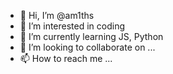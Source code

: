 - 👋 Hi, I’m @am1ths
- 👀 I’m interested in coding
- 🌱 I’m currently learning JS, Python
- 💞️ I’m looking to collaborate on ...
- 📫 How to reach me ...

<!---
am1ths/am1ths is a ✨ special ✨ repository because its `README.md` (this file) appears on your GitHub profile.
You can click the Preview link to take a look at your changes.
--->
